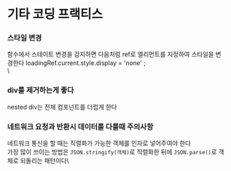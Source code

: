 # 기타 코딩 프랙티스

### 스타일 변경
함수에서 스테이트 변경을 감지하면 다음처럼 ref로 엘리먼트를 지정하여 스타일을 변경한다
loadingRef.current.style.display = 'none' ;\
\
### div를 제거하는게 좋다
nested div는 전체 컴포넌트를 더럽게 한다

### 네트워크 요청과 반환시 데이터를 다룰때 주의사항
네트워크 통신을 할 때는 직렬화가 가능한 객체를 인자로 넣어주여야 한다\
가장 많이 쓰이는 방법은 `JSON.stringify(객체)`로 직렬화한 뒤에 `JSON.parse()`로 객체로 되돌리는 패턴이다\


